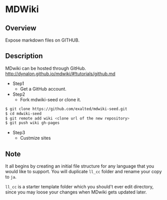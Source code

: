 MDWiki
============================

Overview
----------------------------

Expose markdown files on GITHUB. 


Description
----------------------------

MDwiki can be hosted through GitHub.
http://dynalon.github.io/mdwiki/#!tutorials/github.md

* Step1
  - Get a GitHub account.
* Step2
  - Fork mdwiki-seed or clone it.
```bash
$ git clone https://github.com/exalted/mdwiki-seed.git
$ cd mdwiki-seed
$ git remote add wiki <clone url of the new repository>
$ git push wiki gh-pages
```

* Step3
  - Custmize sites

Note
--------------------------------
It all begins by creating an initial file structure for any language that you would like to support. You will duplicate `ll_cc` folder and rename your copy to `ja`.

`ll_cc` is a starter template folder which you should't ever edit directory, since you may loose your changes when MDwiki gets updated later.